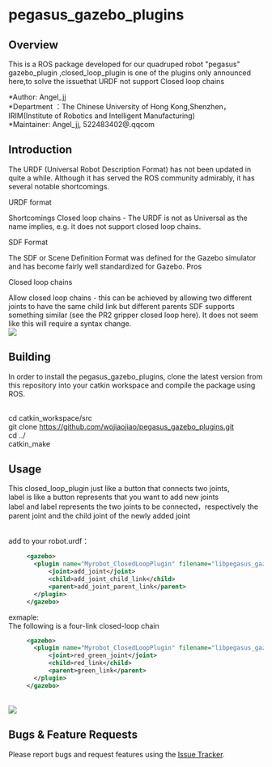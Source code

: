 # pegasus_gazebo_plugins

## Overview
This is a ROS package developed for our quadruped robot "pegasus" gazebo_plugin ,closed_loop_plugin is one of the plugins only announced here,to solve the issuethat URDF not support Closed loop chains 

*Author: Angel_jj
<br>*Department ：The Chinese University of Hong Kong,Shenzhen，IRIM(Institute of Robotics and Intelligent Manufacturing)
<br>*Maintainer: Angel_jj, 522483402@.qqcom

## Introduction

The URDF (Universal Robot Description Format) has not been updated in quite a while. Although it has served the ROS community admirably, it has several notable shortcomings.

URDF format

Shortcomings
Closed loop chains - The URDF is not as Universal as the name implies, e.g. it does not support closed loop chains.

SDF Format

The SDF or Scene Definition Format was defined for the Gazebo simulator and has become fairly well standardized for Gazebo. 
Pros

Closed loop chains

Allow closed loop chains - this can be achieved by allowing two different joints to have the same child link but different parents
SDF supports something similar (see the PR2 gripper closed loop here).
It does not seem like this will require a syntax change.
<br>![](https://github.com/wojiaojiao/pegasus_gazebo_plugins/raw/master/doc/diagram2.png) 
## Building
In order to install the pegasus_gazebo_plugins, clone the latest version from this repository into your catkin workspace and compile the package using ROS.

<br>cd catkin_workspace/src
<br>git clone https://github.com/wojiaojiao/pegasus_gazebo_plugins.git
<br>cd ../
<br>catkin_make

## Usage
This closed_loop_plugin just like a button that connects two joints,
<br>label <joint> is like a button represents that you want to add new joints 
<br>label <child> and label <parent> represents the two joints to be connected，respectively the parent joint and the child joint of the newly added joint

<br>add to your robot.urdf：

```XML
     <gazebo>
       <plugin name="Myrobot_ClosedLoopPlugin" filename="libpegasus_gazebo_closed_loop_plugin.so">
           <joint>add_joint</joint>
           <child>add_joint_child_link</child>
           <parent>add_joint_parent_link</parent>
       </plugin>
     </gazebo>
```
exmaple:
<br>The following is a four-link closed-loop chain
```XML
     <gazebo>
       <plugin name="Myrobot_ClosedLoopPlugin" filename="libpegasus_gazebo_closed_loop_plugin.so">
           <joint>red_green_joint</joint>
           <child>red_link</child>
           <parent>green_link</parent>
       </plugin>
     </gazebo>
```
<br>![](https://github.com/wojiaojiao/pegasus_gazebo_plugins/raw/master/doc/diagram1.png) 


## Bugs & Feature Requests
Please report bugs and request features using the [Issue Tracker](https://github.com/wojiaojiao/pegasus_gazebo_plugins/issues).


